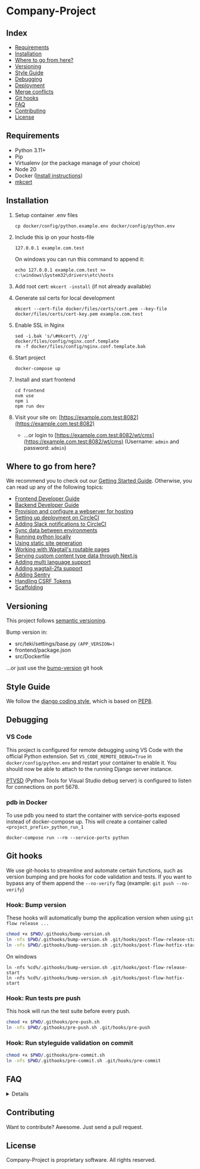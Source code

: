 # Company-Project


## Index

- [Requirements](#requirements)
- [Installation](#installation)
- [Where to go from here?](#where-to-go-from-here)
- [Versioning](#versioning)
- [Style Guide](#style-guide)
- [Debugging](#debugging)
- [Deployment](#deployment)
- [Merge conflicts](#merge-conflicts)
- [Git hooks](#git-hooks)
- [FAQ](#faq)
- [Contributing](#contributing)
- [License](#license)


## Requirements

- Python 3.11+
- Pip
- Virtualenv (or the package manage of your choice)
- Node 20
- Docker ([Install instructions](#how-do-i-install-docker-on-macoswindows))
- [mkcert](https://github.com/FiloSottile/mkcert)


## Installation

1. Setup container .env files

    ```
    cp docker/config/python.example.env docker/config/python.env
    ```

2. Include this ip on your hosts-file

    ```
    127.0.0.1 example.com.test
    ```

    On windows you can run this command to append it:

    ```
    echo 127.0.0.1 example.com.test >> c:\windows\System32\drivers\etc\hosts
    ```

3. Add root cert: `mkcert -install` (if not already available)

4. Generate ssl certs for local development
    ```
    mkcert --cert-file docker/files/certs/cert.pem --key-file docker/files/certs/cert-key.pem example.com.test
    ```

5. Enable SSL in Nginx
    ```
    sed -i.bak 's/\#mkcert\ //g' docker/files/config/nginx.conf.template
    rm -f docker/files/config/nginx.conf.template.bak
    ```

6. Start project

    ```
    docker-compose up
    ```

7. Install and start frontend
    ```
    cd frontend
    nvm use
    npm i
    npm run dev
    ```
8. Visit your site on: [https://example.com.test:8082](https://example.com.test:8082)
    - ...or login to [https://example.com.test:8082/wt/cms](https://example.com.test:8082/wt/cms) (Username: `admin` and password: `admin`)


## Where to go from here?

We recommend you to check out our [Getting Started Guide](https://github.com/Frojd/Wagtail-Teki/blob/main/docs/getting-started-guide.md). Otherwise, you can read up any of the following topics:

- [Frontend Developer Guide](https://github.com/Frojd/Wagtail-Teki/blob/main/docs/frontend-developer-guide.md)
- [Backend Developer Guide](https://github.com/Frojd/Wagtail-Teki/blob/main/docs/backend-developer-guide.md)
- [Provision and configure a webserver for hosting](https://github.com/Frojd/Wagtail-Teki/blob/main/docs/provisioning-servers-for-hosting.md)
- [Setting up deployment on CircleCI](https://github.com/Frojd/Wagtail-Teki/blob/main/docs/setting-up-deployment-with-circleci.md)
- [Adding Slack notifications to CircleCI](https://github.com/Frojd/Wagtail-Teki/blob/main/docs/adding-slack-notifications-to-circleci.md)
- [Sync data between environments](https://github.com/Frojd/Wagtail-Teki/blob/main/docs/sync-data-between-environments.md)
- [Running python locally](https://github.com/Frojd/Wagtail-teki/blob/main/docs/running-python-locally.md)
- [Using static site generation](https://github.com/Frojd/Wagtail-teki/blob/main/docs/using-static-site-generation.md)
- [Working with Wagtail's routable pages](https://github.com/Frojd/Wagtail-teki/blob/main/docs/working-with-wagtails-routable-pages.md)
- [Serving custom content type data through Next.js](https://github.com/Frojd/Wagtail-teki/blob/main/docs/serving-custom-content-type-data-through-nextjs.md)
- [Adding multi language support](https://github.com/Frojd/Wagtail-teki/blob/main/docs/adding-multi-language-support.md)
- [Adding wagtail-2fa support](https://github.com/Frojd/Wagtail-teki/blob/main/docs/adding-wagtail-2fa-support.md)
- [Adding Sentry](https://github.com/Frojd/Wagtail-teki/blob/main/docs/adding-sentry.md)
- [Handling CSRF Tokens](https://github.com/Frojd/Wagtail-teki/blob/main/docs/handling-csrf-tokens.md)
- [Scaffolding](https://github.com/Frojd/Wagtail-teki/blob/main/docs/scaffolding.md)


## Versioning

This project follows [semantic versioning](https://semver.org/).

Bump version in:

- src/teki/settings/base.py `(APP_VERSION=)`
- frontend/package.json
- src/Dockerfile

...or just use the [bump-version](#bump-version) git hook


## Style Guide

We follow the [django coding style](https://docs.djangoproject.com/en/dev/internals/contributing/writing-code/coding-style/), which is based on [PEP8](https://www.python.org/dev/peps/pep-0008).


## Debugging

### VS Code

This project is configured for remote debugging using VS Code with the official Python extension. Set `VS_CODE_REMOTE_DEBUG=True` in `docker/config/python.env` and restart your container to enable it.
You should now be able to attach to the running Django server instance.

[PTVSD](https://github.com/Microsoft/ptvsd) (Python Tools for Visual Studio debug server) is configured to listen for connections on port 5678.

### pdb in Docker

To use pdb you need to start the container with service-ports exposed instead of docker-compose up. This will create a container called `<project_prefix>_python_run_1`

```
docker-compose run --rm --service-ports python
```


## Git hooks

We use git-hooks to streamline and automate certain functions, such as version bumping and pre hooks for code validation and tests. If you want to bypass any of them append the `--no-verify` flag (example: `git push --no-verify`)

### Hook: Bump version

These hooks will automatically bump the application version when using `git flow release ...`

```bash
chmod +x $PWD/.githooks/bump-version.sh
ln -nfs $PWD/.githooks/bump-version.sh .git/hooks/post-flow-release-start
ln -nfs $PWD/.githooks/bump-version.sh .git/hooks/post-flow-hotfix-start
```

On windows

```
ln -nfs %cd%/.githooks/bump-version.sh .git/hooks/post-flow-release-start
ln -nfs %cd%/.githooks/bump-version.sh .git/hooks/post-flow-hotfix-start
```

### Hook: Run tests pre push

This hook will run the test suite before every push.

```bash
chmod +x $PWD/.githooks/pre-push.sh
ln -nfs $PWD/.githooks/pre-push.sh .git/hooks/pre-push
```

### Hook: Run styleguide validation on commit

```bash
chmod +x $PWD/.githooks/pre-commit.sh
ln -nfs $PWD/.githooks/pre-commit.sh .git/hooks/pre-commit
```


## FAQ

<details>

### How do I sync data from stage/prod?

You can rebuild your application with the latest data dump by running the following

```
./scripts/stage_to_local.sh
```

Note: This requires that you have ssh-key based access to the server.


### How do I install Docker on MacOS/Windows?

Read the instructions for [Mac OS](https://docs.docker.com/docker-for-mac/install/) or [Windows](https://docs.docker.com/docker-for-windows/install/) on docker.com.


### How do I run the test suite locally?

```
docker-compose run --rm python test
```


### How do I run custom manage.py commands?

To run manage.py commands in docker is pretty straightforward, instead of targetting you local machine you just target your `python` container.

- Example: Create migrations

```
docker-compose exec python ./manage.py makemigrations
```

- Example: Run migrations

```
docker-compose exec python ./manage.py migrate
```

We also have a manage.sh script to make running management commands easier.

```
./scripts/manage.sh makemigrations
```


### How do I add new python dependencies?

First update your requirements/base.txt, then rebuild your container:

```
docker-compose stop
docker-compose up --build
```


### How do I install the application on the web server?

This project includes a provision script that sets up anything necessary to run the application (install db, add nginx/uwsgi conf).

```
ansible-playbook provision.yml -i stages/<stage>.yml
```

</details>


## Contributing

Want to contribute? Awesome. Just send a pull request.


## License


Company-Project is proprietary software. All rights reserved.

